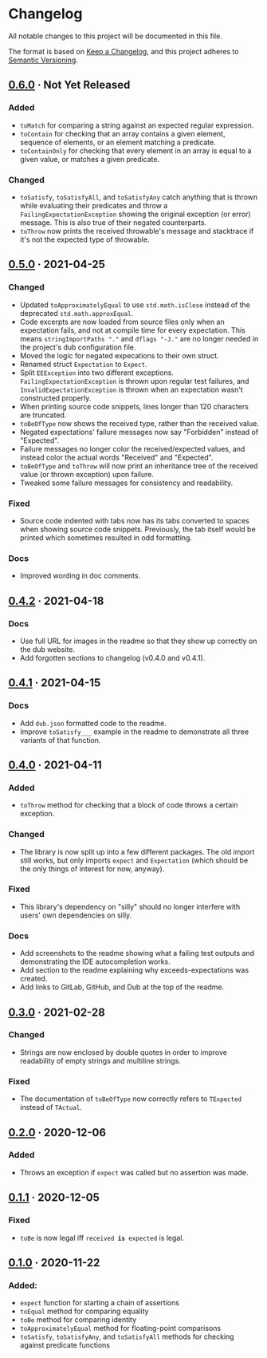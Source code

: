 # Changelog

All notable changes to this project will be documented in this file.

The format is based on [Keep a Changelog](https://keepachangelog.com/en/1.0.0/), and this project adheres to [Semantic Versioning](https://semver.org/spec/v2.0.0.html).

## [0.6.0] · Not Yet Released

### Added
- `toMatch` for comparing a string against an expected regular expression.
- `toContain` for checking that an array contains a given element, sequence of elements, or an element matching a predicate.
- `toContainOnly` for checking that every element in an array is equal to a given value, or matches a given predicate.

### Changed
- `toSatisfy`, `toSatisfyAll`, and `toSatisfyAny` catch anything that is thrown while evaluating their predicates and throw a `FailingExpectationException` showing the original exception (or error) message. This is also true of their negated counterparts.
- `toThrow` now prints the received throwable's message and stacktrace if it's not the expected type of throwable.


## [0.5.0] · 2021-04-25

### Changed
- Updated `toApproximatelyEqual` to use `std.math.isClose` instead of the deprecated `std.math.approxEqual`.
- Code excerpts are now loaded from source files only when an expectation fails, and not at compile time for every expectation. This means `stringImportPaths "."` and `dflags "-J."` are no longer needed in the project's dub configuration file.
- Moved the logic for negated expecations to their own struct.
- Renamed struct `Expectation` to `Expect`.
- Split `EEException` into two different exceptions. `FailingExpectationException` is thrown upon regular test failures, and `InvalidExpectationException` is thrown when an expectation wasn't constructed properly.
- When printing source code snippets, lines longer than 120 characters are truncated.
- `toBeOfType` now shows the received type, rather than the received value.
- Negated expectations' failure messages now say "Forbidden" instead of "Expected".
- Failure messages no longer color the received/expected values, and instead color the actual words "Received" and "Expected".
- `toBeOfType` and `toThrow` will now print an inheritance tree of the received value (or thrown exception) upon failure.
- Tweaked some failure messages for consistency and readability.

### Fixed
- Source code indented with tabs now has its tabs converted to spaces when showing source code snippets. Previously, the tab itself would be printed which sometimes resulted in odd formatting.

### Docs
- Improved wording in doc comments.


## [0.4.2] · 2021-04-18

### Docs
- Use full URL for images in the readme so that they show up correctly on the dub website.
- Add forgotten sections to changelog (v0.4.0 and v0.4.1).


## [0.4.1] · 2021-04-15

### Docs
- Add `dub.json` formatted code to the readme.
- Improve `toSatisfy___` example in the readme to demonstrate all three variants of that function.


## [0.4.0] · 2021-04-11

### Added
- `toThrow` method for checking that a block of code throws a certain exception.

### Changed
- The library is now split up into a few different packages. The old import still works, but only imports `expect` and `Expectation` (which should be the only things of interest for now, anyway).

### Fixed
- This library's dependency on "silly" should no longer interfere with users' own dependencies on silly.

### Docs
- Add screenshots to the readme showing what a failing test outputs and demonstrating the IDE autocompletion works.
- Add section to the readme explaining why exceeds-expectations was created.
- Add links to GitLab, GitHub, and Dub at the top of the readme.


## [0.3.0] · 2021-02-28

### Changed
- Strings are now enclosed by double quotes in order to improve readability of empty strings and multiline strings.

### Fixed
- The documentation of `toBeOfType` now correctly refers to `TExpected` instead of `TActual`.


## [0.2.0] · 2020-12-06

### Added
- Throws an exception if `expect` was called but no assertion was made.


## [0.1.1] · 2020-12-05

### Fixed
- `toBe` is now legal iff `received `**`is`**` expected` is legal.


## [0.1.0] · 2020-11-22

### Added:
- `expect` function for starting a chain of assertions
- `toEqual` method for comparing equality
- `toBe` method for comparing identity
- `toApproximatelyEqual` method for floating-point comparisons
- `toSatisfy`, `toSatisfyAny`, and `toSatisfyAll` methods for checking against predicate functions

[0.1.0]: https://gitlab.com/andrej88/exceeds-expectations/-/tree/v0.1.0
[0.1.1]: https://gitlab.com/andrej88/exceeds-expectations/-/tree/v0.1.1
[0.2.0]: https://gitlab.com/andrej88/exceeds-expectations/-/tree/v0.2.0
[0.3.0]: https://gitlab.com/andrej88/exceeds-expectations/-/tree/v0.3.0
[0.4.0]: https://gitlab.com/andrej88/exceeds-expectations/-/tree/v0.4.0
[0.4.1]: https://gitlab.com/andrej88/exceeds-expectations/-/tree/v0.4.1
[0.4.2]: https://gitlab.com/andrej88/exceeds-expectations/-/tree/v0.4.2
[0.5.0]: https://gitlab.com/andrej88/exceeds-expectations/-/tree/v0.5.0
[0.6.0]: https://gitlab.com/andrej88/exceeds-expectations/-/tree/v0.6.0
